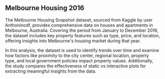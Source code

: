## Melbourne Housing 2016

The Melbourne Housing Snapshot dataset, sourced from Kaggle by user Anthoninodf, provides comprehensive data on houses and apartments in Melbourne, Australia. 
Covering the period from January to December 2016, the dataset includes key property features such as type, price, and location, offering insights into Melbourne's housing market during that year.

In this analysis, the dataset is used to identify trends over time and examine how factors like proximity to the city center, regional location, property type, and local government policies impact property values. Additionally, the study compares the effectiveness of static vs interactive plots for extracting meaningful insights from the data.
